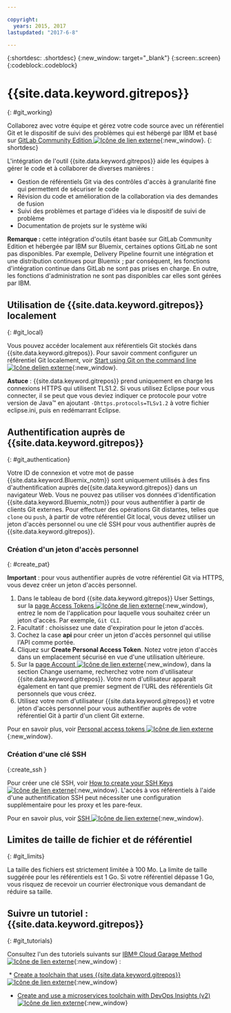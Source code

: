 ```yaml
---

copyright:
  years: 2015, 2017
lastupdated: "2017-6-8"

---
```


{:shortdesc: .shortdesc}
{:new_window: target="_blank"}
{:screen:.screen}
{:codeblock:.codeblock}

# {{site.data.keyword.gitrepos}}
{: #git_working}

Collaborez avec votre équipe et gérez votre code source avec un référentiel Git et le dispositif de suivi des problèmes qui est hébergé par IBM et basé sur [GitLab Community Edition ![Icône de lien externe](../../icons/launch-glyph.svg "Icône de lien externe")](https://about.gitlab.com/){:new_window}.
{: shortdesc}

L'intégration de l'outil {{site.data.keyword.gitrepos}} aide les équipes à gérer le code et à collaborer de diverses manières :
   * Gestion de référentiels Git via des contrôles d'accès à granularité fine qui permettent de sécuriser le code
   * Révision du code et amélioration de la collaboration via des demandes de fusion
   * Suivi des problèmes et partage d'idées via le dispositif de suivi de problème
   * Documentation de projets sur le système wiki

**Remarque :** cette intégration d'outils étant basée sur GitLab Community Edition et hébergée par IBM sur Bluemix, certaines options GitLab ne sont pas disponibles. Par exemple, Delivery Pipeline fournit une intégration et une distribution continues pour Bluemix ; par conséquent, les fonctions d'intégration continue dans GitLab ne sont pas prises en charge. En outre, les fonctions d'administration ne sont pas disponibles car elles sont gérées par IBM.

## Utilisation de {{site.data.keyword.gitrepos}} localement
{: #git_local}

Vous pouvez accéder localement aux référentiels Git stockés dans {{site.data.keyword.gitrepos}}. Pour savoir comment configurer un référentiel Git localement, voir [Start using Git on the command line ![Icône delien externe](../../icons/launch-glyph.svg "Icône de lien externe")](https://git.ng.bluemix.net/help/gitlab-basics/start-using-git){:new_window}.


**Astuce** : {{site.data.keyword.gitrepos}} prend uniquement en charge les connexions HTTPS qui utilisent TLS1.2. Si vous utilisez Eclipse pour vous connecter, il se peut que vous deviez indiquer ce protocole pour votre version de Java&trade; en ajoutant `-Dhttps.protocols=TLSv1.2` à votre fichier eclipse.ini, puis en redémarrant Eclipse.

## Authentification auprès de {{site.data.keyword.gitrepos}}  
{: #git_authentication}

Votre ID de connexion et votre mot de passe {{site.data.keyword.Bluemix_notm}} sont uniquement utilisés à des fins d'authentification auprès de{{site.data.keyword.gitrepos}} dans un navigateur Web. Vous ne pouvez pas utiliser vos données d'identification {{site.data.keyword.Bluemix_notm}} pour vous authentifier à partir de clients Git externes. Pour effectuer des opérations Git distantes, telles que `clone` ou `push`, à partir de votre référentiel Git local, vous devez utiliser un jeton d'accès personnel ou une clé SSH pour vous authentifier auprès de {{site.data.keyword.gitrepos}}.

### Création d'un jeton d'accès personnel
{: #create_pat}

**Important** : pour vous authentifier auprès de votre référentiel Git via HTTPS, vous devez créer un jeton d'accès personnel. 

1. Dans le tableau de bord {{site.data.keyword.gitrepos}} User Settings, sur la [page Access Tokens ![Icône de lien externe](../../icons/launch-glyph.svg "Icône de lien externe")](https://git.ng.bluemix.net/profile/personal_access_tokens?cm_sp=dw-bluemix-_-nospace-_-answers){:new_window}, entrez le nom de l'application pour laquelle vous souhaitez créer un jeton d'accès. Par exemple, `Git CLI`.
1. Facultatif : choisissez une date d'expiration pour le jeton d'accès.
1. Cochez la case **api** pour créer un jeton d'accès personnel qui utilise l'API comme portée.
1. Cliquez sur **Create Personal Access Token**. Notez votre jeton d'accès dans un emplacement sécurisé en vue d'une utilisation ultérieure.
1. Sur la [page Account ![Icône de lien externe](../../icons/launch-glyph.svg "Icône de lien externe")](https://git.ng.bluemix.net/profile/account?cm_sp=dw-bluemix-_-nospace-_-answers){:new_window}, dans la section Change username, recherchez votre nom d'utilisateur {{site.data.keyword.gitrepos}}. Votre nom d'utilisateur apparaît également en tant que premier segment de l'URL des référentiels Git personnels que vous créez.
1. Utilisez votre nom d'utilisateur {{site.data.keyword.gitrepos}} et votre jeton d'accès personnel pour vous authentifier auprès de votre référentiel Git à partir d'un client Git externe.

Pour en savoir plus, voir [Personal access tokens ![Icône de lien externe](../../icons/launch-glyph.svg "Icône de lien externe")](https://git.ng.bluemix.net/help/api/README.html#personal-access-tokens){:new_window}.

### Création d'une clé SSH  
{:create_ssh }

Pour créer une clé SSH, voir [How to create your SSH Keys ![Icône de lien externe](../../icons/launch-glyph.svg "Icône de lien externe")](https://git.ng.bluemix.net/help/gitlab-basics/create-your-ssh-keys){:new_window}. L'accès à vos référentiels à l'aide d'une authentification SSH peut nécessiter une configuration supplémentaire pour les proxy et les pare-feux.

Pour en savoir plus, voir [SSH ![Icône de lien externe](../../icons/launch-glyph.svg "Icône de lien externe")](https://git.ng.bluemix.net/help/ssh/README){:new_window}.

## Limites de taille de fichier et de référentiel
{: #git_limits}

La taille des fichiers est strictement limitée à 100 Mo. La limite de taille suggérée pour les référentiels est 1 Go. Si votre référentiel dépasse 1 Go, vous risquez de recevoir un courrier électronique vous demandant de réduire sa taille.

## Suivre un tutoriel : {{site.data.keyword.gitrepos}}
{: #git_tutorials}

Consultez l'un des tutoriels suivants sur [IBM&reg; Cloud Garage Method ![Icône de lien externe](../../icons/launch-glyph.svg "Icône de lien externe")](https://www.ibm.com/cloud/garage){:new_window} :

  * [Create a toolchain that uses {{site.data.keyword.gitrepos}} ![Icône de lien externe](../../icons/launch-glyph.svg "Icône de lien externe")](https://www.ibm.com/cloud/garage/tutorials/tutorial_toolchain_cfv2){:new_window}
  * [Create and use a microservices toolchain with DevOps Insights (v2) ![Icône de lien externe](../../icons/launch-glyph.svg "Icône de lien externe")](https://www.ibm.com/cloud/garage/tutorials/tutorial_toolchain_microservices_cd){:new_window}
